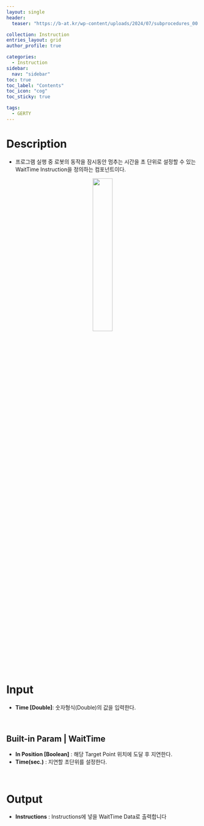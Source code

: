```yaml
---
layout: single
header:
  teaser: "https://b-at.kr/wp-content/uploads/2024/07/subprocedures_00.png"

collection: Instruction
entries_layout: grid
author_profile: true

categories:
  - Instruction
sidebar:
  nav: "sidebar"
toc: true
toc_label: "Contents"
toc_icon: "cog"
toc_sticky: true

tags: 
  - GERTY
---
```

# Description

* 프로그램 실행 중 로봇의 동작을 잠시동안 멈추는 시간을 초 단위로 설정할 수 있는 WaitTime Instruction을 정의하는 컴포넌트이다.

<p align="center">  <img src="https://b-at.kr/wp-content/uploads/2024/07/subprocedures_00.png" align="center" width="32%"></p>

<br>

# Input

* **Time [Double]**: 숫자형식(Double)의 값을 입력한다.

<br>

## Built-in Param | WaitTime

* **In Position [Boolean]** : 해당 Target Point 위치에 도달 후 지연한다.
* **Time(sec.)** : 지연할 초단위를 설정한다.

<br>

# Output

* **Instructions** : Instructions에 넣을 WaitTime Data로 출력합니다